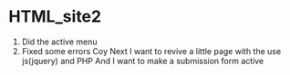HTML_site2
==========
1) Did the active menu 
2) Fixed some errors Coy 
Next I want to revive a little page with the use js(jquery) and PHP
And I want to make a submission form active
